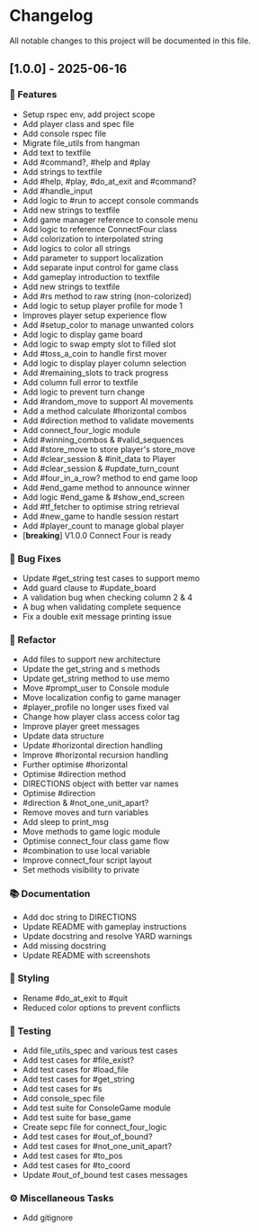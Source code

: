 # Changelog

All notable changes to this project will be documented in this file.

## [1.0.0] - 2025-06-16

### 🚀 Features

- Setup rspec env, add project scope
- Add player class and spec file
- Add console rspec file
- Migrate file_utils from hangman
- Add text to textfile
- Add #command?, #help and #play
- Add strings to textfile
- Add #help, #play, #do_at_exit and #command?
- Add #handle_input
- Add logic to #run to accept console commands
- Add new strings to textfile
- Add game manager reference to console menu
- Add logic to reference ConnectFour class
- Add colorization to interpolated string
- Add logics to color all strings
- Add parameter to support localization
- Add separate input control for game class
- Add gameplay introduction to textfile
- Add new strings to textfile
- Add #rs method to raw string (non-colorized)
- Add logic to setup player profile for mode 1
- Improves player setup experience flow
- Add #setup_color to manage unwanted colors
- Add logic to display game board
- Add logic to swap empty slot to filled slot
- Add #toss_a_coin to handle first mover
- Add logic to display player column selection
- Add #remaining_slots to track progress
- Add column full error to textfile
- Add logic to prevent turn change
- Add #random_move to support AI movements
- Add a method calculate #horizontal combos
- Add #direction method to validate movements
- Add connect_four_logic module
- Add #winning_combos & #valid_sequences
- Add #store_move to store player's store_move
- Add #clear_session & #init_data to Player
- Add #clear_session & #update_turn_count
- Add #four_in_a_row? method to end game loop
- Add #end_game method to announce winner
- Add logic #end_game & #show_end_screen
- Add #tf_fetcher to optimise string retrieval
- Add #new_game to handle session restart
- Add #player_count to manage global player
- [**breaking**] V1.0.0 Connect Four is ready

### 🐛 Bug Fixes

- Update #get_string test cases to support memo
- Add guard clause to #update_board
- A validation bug when checking column 2 & 4
- A bug when validating complete sequence
- Fix a double exit message printing issue

### 🚜 Refactor

- Add files to support new architecture
- Update the get_string and s methods
- Update get_string method to use memo
- Move #prompt_user to Console module
- Move localization config to game manager
- #player_profile no longer uses fixed val
- Change how player class access color tag
- Improve player greet messages
- Update data structure
- Update #horizontal direction handling
- Improve #horizontal recursion handling
- Further optimise #horizontal
- Optimise #direction method
- DIRECTIONS object with better var names
- Optimise #direction
- #direction & #not_one_unit_apart?
- Remove moves and turn variables
- Add sleep to print_msg
- Move methods to game logic module
- Optimise connect_four class game flow
- #combination to use local variable
- Improve connect_four script layout
- Set methods visibility to private

### 📚 Documentation

- Add doc string to DIRECTIONS
- Update README with gameplay instructions
- Update docstring and resolve YARD warnings
- Add missing docstring
- Update README with screenshots

### 🎨 Styling

- Rename #do_at_exit to #quit
- Reduced color options to prevent conflicts

### 🧪 Testing

- Add file_utils_spec and various test cases
- Add test cases for #file_exist?
- Add test cases for #load_file
- Add test cases for #get_string
- Add test cases for #s
- Add console_spec file
- Add test suite for ConsoleGame module
- Add test suite for base_game
- Create sepc file for connect_four_logic
- Add test cases for #out_of_bound?
- Add test cases for #not_one_unit_apart?
- Add test cases for #to_pos
- Add test cases for #to_coord
- Update #out_of_bound test cases messages

### ⚙️ Miscellaneous Tasks

- Add gitignore

<!-- generated by git-cliff -->
